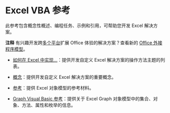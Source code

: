 
# Excel VBA 参考

此参考包含概念性概述、编程任务、示例和引用，可帮助您开发 Excel 解决方案。


 **注释**  有兴趣开发跨[多个平台](https://dev.office.com/add-in-availability)扩展 Office 体验的解决方案？查看新的 [Office 外接程序模型](http://dev.office.com/docs/add-ins/overview/office-add-ins)。


- [如何在 Excel 中实现...](526f01b3-9d1f-1a67-77c9-0e6c162c9304.md)：提供开发自定义 Excel 解决方案的操作方法主题的列表。
    
- [概念](http://msdn.microsoft.com/library/a70256be-2b2e-563b-ef70-c1718bcdb15c%28Office.15%29.aspx)：提供开发自定义 Excel 解决方案的重要概念。
    
- [参考](11ea8598-8a20-92d5-f98b-0da04263bf2c.md)：提供 Excel 对象模型的参考材料。
    
- [Graph Visual Basic 参考](86a03877-8263-6280-a54d-68219b03c20b.md)：提供关于 Excel Graph 对象模型中的集合、对象、方法、属性和枚举的信息。
    
